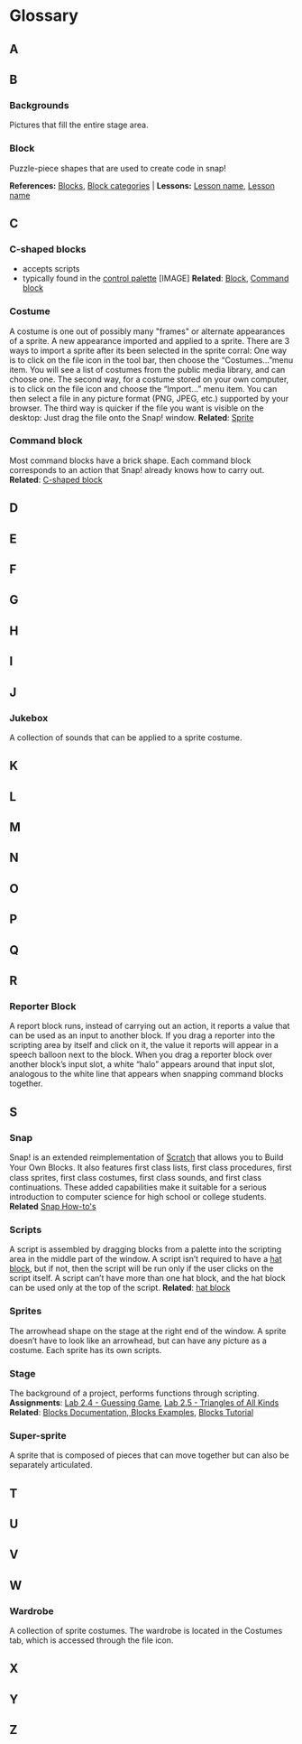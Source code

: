 # Glossary

## A

## B
### Backgrounds
Pictures that fill the entire stage area. 

### Block
Puzzle-piece shapes that are used to create code in snap!

**References:** [Blocks](), [Block categories]() | **Lessons:** [Lesson name](), [Lesson name]()


## C
### C-shaped blocks
* accepts scripts
* typically found in the [control palette](references/snap-palettes/control.md)
[IMAGE]
**Related**: [Block](), [Command block]()

### Costume
A costume is one out of possibly many "frames" or alternate appearances of a sprite. A new appearance imported and applied to a sprite. There are 3 ways to import a sprite after its been selected in the sprite corral: One way is to click on the file icon in the tool bar, then choose the “Costumes…”menu item.  You will see a list of costumes from the public media library, and can choose one.  The second way, for a costume stored on your own computer, is to click on the file icon and choose the “Import…” menu item.  You can then select a file in any picture format (PNG, JPEG, etc.) supported by your browser.  The third way is quicker if the file you want is visible on the desktop:  Just drag the file onto the Snap! window.
**Related**: [Sprite]()

### Command block
Most command blocks have a brick shape. Each command block corresponds to an action that Snap! already knows how to carry out.
**Related**: [C-shaped block]()

## D

## E

## F

## G

## H

## I

## J
### Jukebox
A collection of sounds that can be applied to a sprite costume. 

## K

## L

## M

## N

## O

## P

## Q

## R

### Reporter Block
A report block runs, instead of carrying out an action, it reports a value that can be used as an input to another block.  If you drag a reporter into the scripting area by itself and click on it, the value it reports will appear in a speech balloon next to the block. When you drag a reporter block over another block’s input slot, a white “halo” appears around that input slot, analogous to the white line that appears when snapping command blocks together.


## S

### Snap
Snap! is an extended reimplementation of [Scratch](http://scratch.mit.edu) that allows you to Build Your Own Blocks.  It also features ﬁrst class lists, ﬁrst class procedures, first class sprites, first class costumes, first class sounds, and first class continuations.  These added capabilities make it suitable for a serious introduction to computer science for high school or college students.
**Related** [Snap How-to's](/references/how-to/README.md)

### Scripts
A script is assembled by dragging blocks from a palette into the scripting area in the middle part of the window. A script isn’t required to have a [hat block](glossaryv2.md#hat-block), but if not, then the script will be run only if the user clicks on the script itself.  A script can’t have more than one hat block, and the hat block can be used only at the top of the script.
**Related**: [hat block](glossaryv2.md#hat-block)

### Sprites
The arrowhead shape on the stage at the right end of the window. A sprite doesn’t have to look like an arrowhead, but can have any picture as a costume. Each sprite has its own scripts. 

### Stage
The background of a project, performs functions through scripting.
**Assignments**: [Lab 2.4 - Guessing Game](glossaryv2.md), [Lab 2.5 - Triangles of All Kinds](glossaryv2.md)
**Related**: [Blocks Documentation](glossaryv2.md),[ Blocks Examples](glossaryv2.md), [Blocks Tutorial](glossaryv2.md)

### Super-sprite
A sprite that is  composed of pieces that can move together but can also be separately articulated.


## T

## U

## V

## W
### Wardrobe
A collection of sprite costumes. The wardrobe is located in the Costumes tab, which is accessed through the file icon.

## X

## Y

## Z

